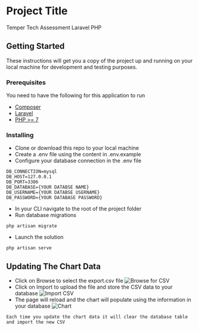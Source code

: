 # Project Title

Temper Tech Assessment Laravel PHP

## Getting Started

These instructions will get you a copy of the project up and running on your local machine for development and testing purposes.

### Prerequisites

You need to have the following for this application to run

* [Composer](https://getcomposer.org/)
* [Laravel](https://laravel.com/)
* [PHP >= 7](https://www.apachefriends.org/download.html)


### Installing

* Clone or download this repo to your local machine
* Create a .env file using the content in .env.example
* Configure your database connection in the .env file
```
DB_CONNECTION=mysql
DB_HOST=127.0.0.1
DB_PORT=3306
DB_DATABASE={YOUR DATABSE NAME}
DB_USERNAME={YOUR DATABSE USERNAME}
DB_PASSWORD={YOUR DATABASE PASSWORD}
```
* In your CLI navigate to the root of the project folder
* Run database migrations
```
php artisan migrate
```
* Launch the solution
```
php artisan serve
```

## Updating The Chart Data

* Click on Browse to select the export.csv file
![Browse for CSV](https://github.com/masitsa/storage/app/public/1.png)
* Click on Import to upload the file and store the CSV data to your database
![Import CSV](https://github.com/masitsa/storage/app/public/2.png)
* The page will reload and the chart will populate using the information in your database
![Chart](https://github.com/masitsa/storage/app/public/3.png)

```
Each time you update the chart data it will clear the database table and import the new CSV
```